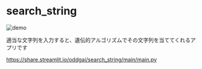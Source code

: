 # search_string

![demo](https://user-images.githubusercontent.com/36688480/128675638-9705c1b3-ee3e-47d2-8578-ecd5e5fbce71.gif)

適当な文字列を入力すると、遺伝的アルゴリズムでその文字列を当ててくれるアプリです

https://share.streamlit.io/oddgai/search_string/main/main.py
